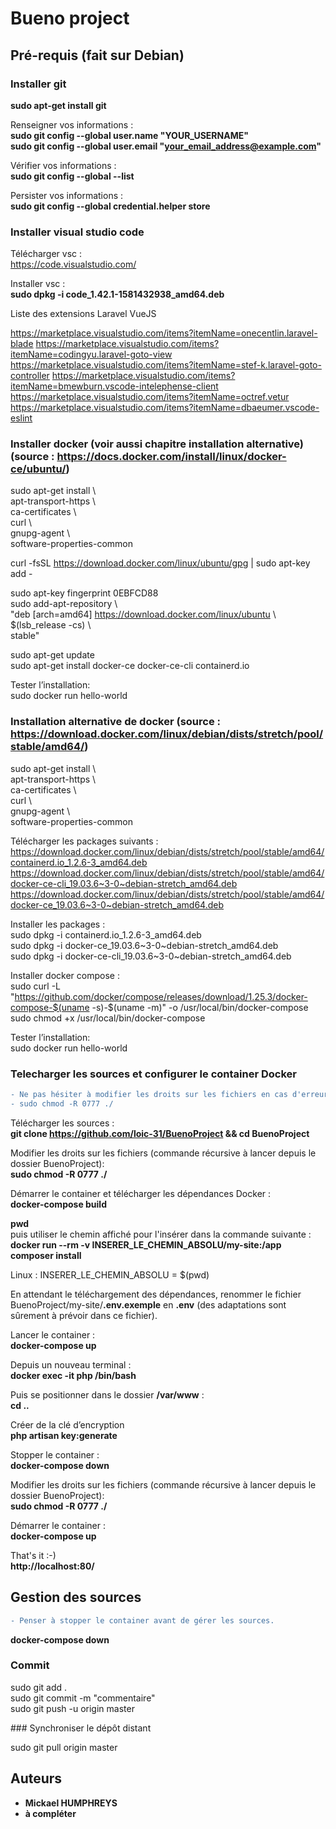  
# Bueno project

## Pré-requis (fait sur Debian)

### Installer git

**sudo apt-get install git**  

Renseigner vos informations :    
**sudo git config --global user.name "YOUR_USERNAME"**  
**sudo git config --global user.email "your_email_address@example.com"**  

Vérifier vos informations :  
**sudo git config --global --list**  

Persister vos informations :  
**sudo git config --global credential.helper store**  

### Installer visual studio code

Télécharger vsc :  
https://code.visualstudio.com/  

Installer vsc :  
**sudo dpkg -i code_1.42.1-1581432938_amd64.deb**  

Liste des extensions Laravel VueJS

https://marketplace.visualstudio.com/items?itemName=onecentlin.laravel-blade
https://marketplace.visualstudio.com/items?itemName=codingyu.laravel-goto-view
https://marketplace.visualstudio.com/items?itemName=stef-k.laravel-goto-controller
https://marketplace.visualstudio.com/items?itemName=bmewburn.vscode-intelephense-client
https://marketplace.visualstudio.com/items?itemName=octref.vetur
https://marketplace.visualstudio.com/items?itemName=dbaeumer.vscode-eslint

### Installer docker (voir aussi chapitre installation alternative) (source : https://docs.docker.com/install/linux/docker-ce/ubuntu/)  

sudo apt-get install \  
    apt-transport-https \  
    ca-certificates \  
    curl \  
    gnupg-agent \  
    software-properties-common   

    
curl -fsSL https://download.docker.com/linux/ubuntu/gpg | sudo apt-key add -  
    
sudo apt-key fingerprint 0EBFCD88  
sudo add-apt-repository \  
   "deb [arch=amd64] https://download.docker.com/linux/ubuntu \  
   $(lsb_release -cs) \  
   stable"  
   
sudo apt-get update  
sudo apt-get install docker-ce docker-ce-cli containerd.io  

Tester l’installation:  
sudo docker run hello-world  

### Installation alternative de docker (source : https://download.docker.com/linux/debian/dists/stretch/pool/stable/amd64/)  

sudo apt-get install \  
    apt-transport-https \  
    ca-certificates \  
    curl \  
    gnupg-agent \  
    software-properties-common   

Télécharger les packages suivants :  
https://download.docker.com/linux/debian/dists/stretch/pool/stable/amd64/containerd.io_1.2.6-3_amd64.deb  
https://download.docker.com/linux/debian/dists/stretch/pool/stable/amd64/docker-ce-cli_19.03.6~3-0~debian-stretch_amd64.deb  
https://download.docker.com/linux/debian/dists/stretch/pool/stable/amd64/docker-ce_19.03.6~3-0~debian-stretch_amd64.deb  

Installer les packages :  
sudo dpkg -i containerd.io_1.2.6-3_amd64.deb   
sudo dpkg -i docker-ce_19.03.6~3-0~debian-stretch_amd64.deb  
sudo dpkg -i docker-ce-cli_19.03.6~3-0~debian-stretch_amd64.deb  

Installer docker compose :  
sudo curl -L "https://github.com/docker/compose/releases/download/1.25.3/docker-compose-$(uname -s)-$(uname -m)" -o /usr/local/bin/docker-compose  
sudo chmod +x /usr/local/bin/docker-compose  

Tester l’installation:  
sudo docker run hello-world  


### Telecharger les sources et configurer le container Docker  

```diff
- Ne pas hésiter à modifier les droits sur les fichiers en cas d'erreur avec 
- sudo chmod -R 0777 ./
```

Télécharger les sources :    
**git clone https://github.com/loic-31/BuenoProject && cd BuenoProject**

Modifier les droits sur les fichiers (commande récursive à lancer depuis le dossier BuenoProject):  
**sudo chmod -R 0777 ./**  

Démarrer le container et télécharger les dépendances Docker :  
**docker-compose build**

**pwd**   
puis utiliser le chemin affiché pour l'insérer dans la commande suivante :  
<strong>docker run --rm -v INSERER_LE_CHEMIN_ABSOLU/my-site:/app composer install</strong>  

Linux : INSERER_LE_CHEMIN_ABSOLU = $(pwd)

En attendant le téléchargement des dépendances, renommer le fichier BuenoProject/my-site/**.env.exemple** en **.env**
(des adaptations sont sûrement à prévoir dans ce fichier).  

Lancer le container :  
**docker-compose up**  

Depuis un nouveau terminal :  
**docker exec -it php /bin/bash**  

Puis se positionner dans le dossier **/var/www** :  
**cd ..**  

Créer de la clé d’encryption  
**php artisan key:generate**  

Stopper le container :  
**docker-compose down**  

Modifier les droits sur les fichiers (commande récursive à lancer depuis le dossier BuenoProject):  
**sudo chmod -R 0777 ./**  

Démarrer le container :  
**docker-compose up**  

That's it :-)    
**http://localhost:80/**  

## Gestion des sources

```diff
- Penser à stopper le container avant de gérer les sources.
```
  
**docker-compose down**

### Commit  

sudo git add .  
sudo git commit -m "commentaire"  
sudo git push -u origin master

### Synchroniser le dépôt distant  

sudo git pull origin master  

## Auteurs

* **Mickael HUMPHREYS**
* **à compléter**

